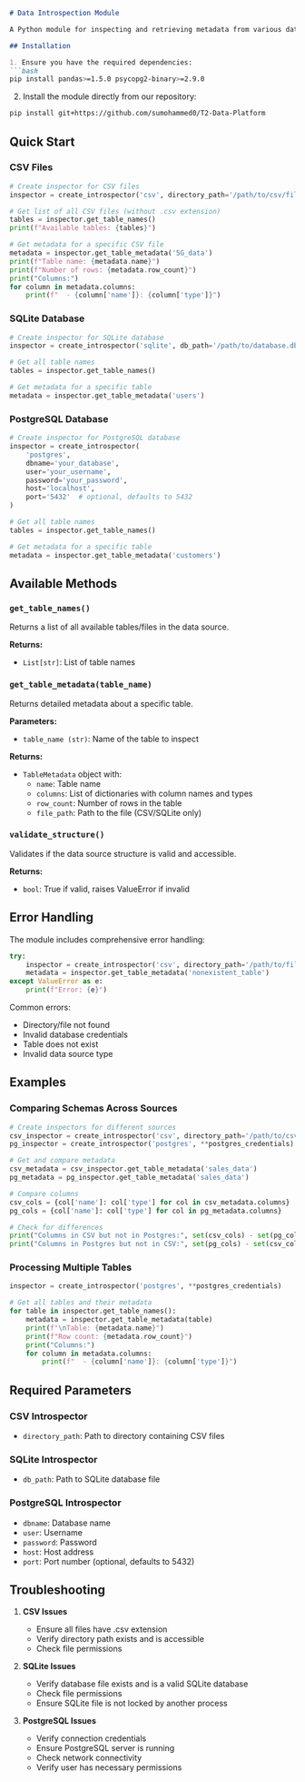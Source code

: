 ```markdown
# Data Introspection Module

A Python module for inspecting and retrieving metadata from various data sources including CSV files, SQLite databases, and PostgreSQL databases. This module provides a unified interface for accessing data structure information across different sources.

## Installation

1. Ensure you have the required dependencies:
```bash
pip install pandas>=1.5.0 psycopg2-binary>=2.9.0
```
2. Install the module directly from our repository:

```bash
pip install git+https://github.com/sumohammed0/T2-Data-Platform
```

## Quick Start

### CSV Files
```python
# Create inspector for CSV files
inspector = create_introspector('csv', directory_path='/path/to/csv/files')

# Get list of all CSV files (without .csv extension)
tables = inspector.get_table_names()
print(f"Available tables: {tables}")

# Get metadata for a specific CSV file
metadata = inspector.get_table_metadata('5G_data')
print(f"Table name: {metadata.name}")
print(f"Number of rows: {metadata.row_count}")
print("Columns:")
for column in metadata.columns:
    print(f"  - {column['name']}: {column['type']}")
```

### SQLite Database
```python
# Create inspector for SQLite database
inspector = create_introspector('sqlite', db_path='/path/to/database.db')

# Get all table names
tables = inspector.get_table_names()

# Get metadata for a specific table
metadata = inspector.get_table_metadata('users')
```

### PostgreSQL Database
```python
# Create inspector for PostgreSQL database
inspector = create_introspector(
    'postgres',
    dbname='your_database',
    user='your_username',
    password='your_password',
    host='localhost',
    port='5432'  # optional, defaults to 5432
)

# Get all table names
tables = inspector.get_table_names()

# Get metadata for a specific table
metadata = inspector.get_table_metadata('customers')
```

## Available Methods

### `get_table_names()`
Returns a list of all available tables/files in the data source.

**Returns:**
- `List[str]`: List of table names

### `get_table_metadata(table_name)`
Returns detailed metadata about a specific table.

**Parameters:**
- `table_name (str)`: Name of the table to inspect

**Returns:**
- `TableMetadata` object with:
  - `name`: Table name
  - `columns`: List of dictionaries with column names and types
  - `row_count`: Number of rows in the table
  - `file_path`: Path to the file (CSV/SQLite only)

### `validate_structure()`
Validates if the data source structure is valid and accessible.

**Returns:**
- `bool`: True if valid, raises ValueError if invalid

## Error Handling

The module includes comprehensive error handling:

```python
try:
    inspector = create_introspector('csv', directory_path='/path/to/files')
    metadata = inspector.get_table_metadata('nonexistent_table')
except ValueError as e:
    print(f"Error: {e}")
```

Common errors:
- Directory/file not found
- Invalid database credentials
- Table does not exist
- Invalid data source type

## Examples

### Comparing Schemas Across Sources
```python
# Create inspectors for different sources
csv_inspector = create_introspector('csv', directory_path='/path/to/csv')
pg_inspector = create_introspector('postgres', **postgres_credentials)

# Get and compare metadata
csv_metadata = csv_inspector.get_table_metadata('sales_data')
pg_metadata = pg_inspector.get_table_metadata('sales_data')

# Compare columns
csv_cols = {col['name']: col['type'] for col in csv_metadata.columns}
pg_cols = {col['name']: col['type'] for col in pg_metadata.columns}

# Check for differences
print("Columns in CSV but not in Postgres:", set(csv_cols) - set(pg_cols))
print("Columns in Postgres but not in CSV:", set(pg_cols) - set(csv_cols))
```

### Processing Multiple Tables
```python
inspector = create_introspector('postgres', **postgres_credentials)

# Get all tables and their metadata
for table in inspector.get_table_names():
    metadata = inspector.get_table_metadata(table)
    print(f"\nTable: {metadata.name}")
    print(f"Row count: {metadata.row_count}")
    print("Columns:")
    for column in metadata.columns:
        print(f"  - {column['name']}: {column['type']}")
```

## Required Parameters

### CSV Introspector
- `directory_path`: Path to directory containing CSV files

### SQLite Introspector
- `db_path`: Path to SQLite database file

### PostgreSQL Introspector
- `dbname`: Database name
- `user`: Username
- `password`: Password
- `host`: Host address
- `port`: Port number (optional, defaults to 5432)

## Troubleshooting

1. **CSV Issues**
   - Ensure all files have .csv extension
   - Verify directory path exists and is accessible
   - Check file permissions

2. **SQLite Issues**
   - Verify database file exists and is a valid SQLite database
   - Check file permissions
   - Ensure SQLite file is not locked by another process

3. **PostgreSQL Issues**
   - Verify connection credentials
   - Ensure PostgreSQL server is running
   - Check network connectivity
   - Verify user has necessary permissions